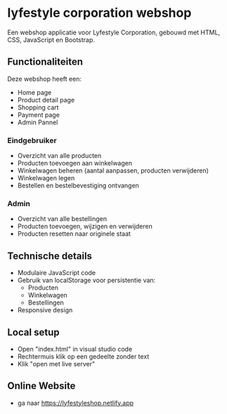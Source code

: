 # lyfestyle corporation webshop 

Een webshop applicatie voor Lyfestyle Corporation, gebouwd met HTML, CSS, JavaScript en Bootstrap.

## Functionaliteiten

Deze webshop heeft een:
- Home page
- Product detail page
- Shopping cart
- Payment page
- Admin Pannel

### Eindgebruiker
- Overzicht van alle producten
- Producten toevoegen aan winkelwagen
- Winkelwagen beheren (aantal aanpassen, producten verwijderen)
- Winkelwagen legen
- Bestellen en bestelbevestiging ontvangen

### Admin
- Overzicht van alle bestellingen
- Producten toevoegen, wijzigen en verwijderen
- Producten resetten naar originele staat

## Technische details

- Modulaire JavaScript code
- Gebruik van localStorage voor persistentie van:
  - Producten
  - Winkelwagen
  - Bestellingen
- Responsive design


## Local setup
- Open "index.html" in visual studio code
- Rechtermuis klik op een gedeelte zonder text
- Klik "open met live server"

## Online Website
- ga naar https://lyfestyleshop.netlify.app